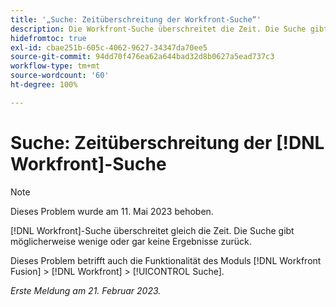```yaml
---
title: '„Suche: Zeitüberschreitung der Workfront-Suche“'
description: Die Workfront-Suche überschreitet die Zeit. Die Suche gibt möglicherweise wenige oder gar keine Ergebnisse zurück.
hidefromtoc: true
exl-id: cbae251b-605c-4062-9627-34347da70ee5
source-git-commit: 94dd70f476ea62a644bad32d8b0627a5ead737c3
workflow-type: tm+mt
source-wordcount: '60'
ht-degree: 100%

---
```


# Suche: Zeitüberschreitung der [!DNL Workfront]-Suche

<!--this issue is on WF and WFF TOCs. Valid issue, won't fix-->

>[!NOTE]
>
>Dieses Problem wurde am 11. Mai 2023 behoben.

[!DNL Workfront]-Suche überschreitet gleich die Zeit. Die Suche gibt möglicherweise wenige oder gar keine Ergebnisse zurück.

Dieses Problem betrifft auch die Funktionalität des Moduls [!DNL Workfront Fusion] > [!DNL Workfront] > [!UICONTROL Suche].

_Erste Meldung am 21. Februar 2023._
